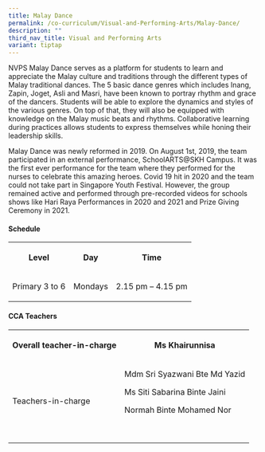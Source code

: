 ```yaml
---
title: Malay Dance
permalink: /co-curriculum/Visual-and-Performing-Arts/Malay-Dance/
description: ""
third_nav_title: Visual and Performing Arts
variant: tiptap
---
```

<p>NVPS Malay Dance serves as a platform for students to learn and appreciate
the Malay culture and traditions through the different types of Malay traditional
dances. The 5 basic dance genres which includes Inang, Zapin, Joget, Asli
and Masri, have been known to portray rhythm and grace of the dancers.
Students will be able to explore the dynamics and styles of the various
genres. On top of that, they will also be equipped with knowledge on the
Malay music beats and rhythms. Collaborative learning during practices
allows students to express themselves while honing their leadership skills.</p>
<p>Malay Dance was newly reformed in 2019. On August 1st, 2019, the team
participated in an external performance, SchoolARTS@SKH Campus. It was
the first ever performance for the team where they performed for the nurses
to celebrate this amazing heroes. Covid 19 hit in 2020 and the team could
not take part in Singapore Youth Festival. However, the group remained
active and performed through pre-recorded videos for schools shows like
Hari Raya Performances in 2020 and 2021 and Prize Giving Ceremony in 2021.</p>
<h4><strong>Schedule</strong></h4>
<table style="minWidth: 75px">
<colgroup>
<col>
<col>
<col>
</colgroup>
<tbody>
<tr>
<th rowspan="1" colspan="1">
<p>Level</p>
</th>
<th rowspan="1" colspan="1">
<p>Day</p>
</th>
<th rowspan="1" colspan="1">
<p>Time</p>
</th>
</tr>
<tr>
<td rowspan="1" colspan="1">
<p>Primary 3 to 6</p>
</td>
<td rowspan="1" colspan="1">
<p>Mondays</p>
</td>
<td rowspan="1" colspan="1">
<p>2.15 pm – 4.15 pm</p>
</td>
</tr>
</tbody>
</table>
<h4><strong>CCA Teachers</strong></h4>
<table style="minWidth: 50px">
<colgroup>
<col>
<col>
</colgroup>
<tbody>
<tr>
<th rowspan="1" colspan="1">
<p>Overall teacher-in-charge</p>
</th>
<th rowspan="1" colspan="1">
<p>Ms Khairunnisa</p>
</th>
</tr>
<tr>
<td rowspan="1" colspan="1">
<p>Teachers-in-charge</p>
</td>
<td rowspan="1" colspan="1">
<p>Mdm Sri Syazwani Bte Md Yazid</p>
<p>Ms Siti Sabarina Binte Jaini</p>
<p>Normah Binte Mohamed Nor</p>
<p>
<br>
</p>
</td>
</tr>
</tbody>
</table>
<p></p>